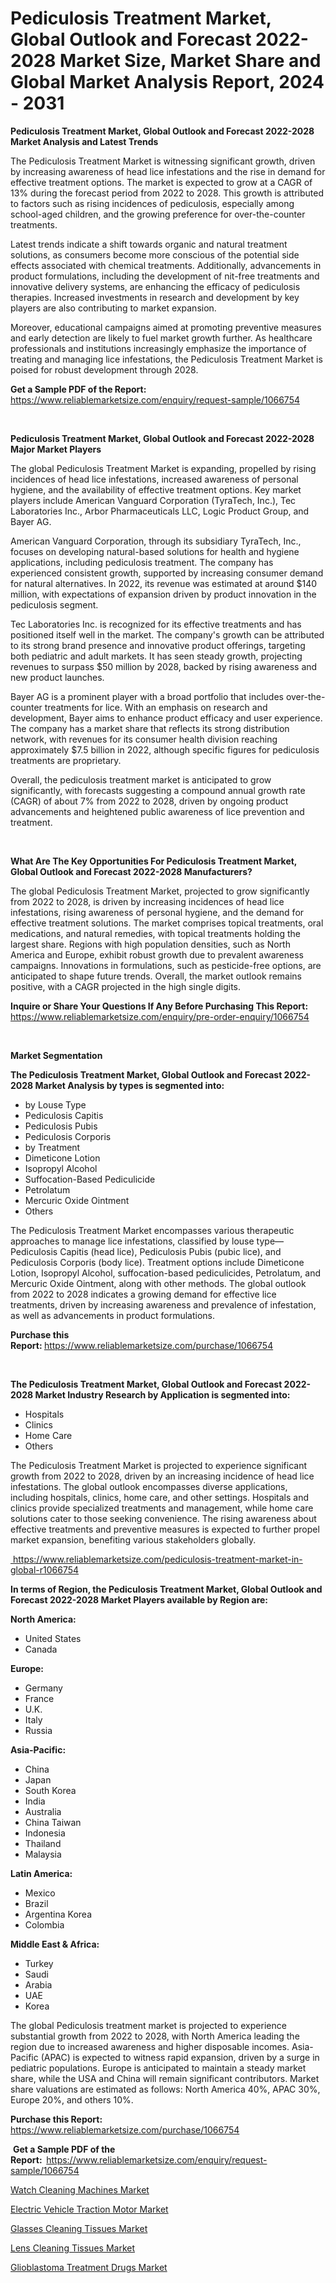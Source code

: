<p><h1>Pediculosis Treatment Market, Global Outlook and Forecast 2022-2028 Market Size, Market Share and Global Market Analysis Report, 2024 - 2031</h1></p><p><strong>Pediculosis Treatment Market, Global Outlook and Forecast 2022-2028 Market Analysis and Latest Trends</strong></p>
<p><p>The Pediculosis Treatment Market is witnessing significant growth, driven by increasing awareness of head lice infestations and the rise in demand for effective treatment options. The market is expected to grow at a CAGR of 13% during the forecast period from 2022 to 2028. This growth is attributed to factors such as rising incidences of pediculosis, especially among school-aged children, and the growing preference for over-the-counter treatments.</p><p>Latest trends indicate a shift towards organic and natural treatment solutions, as consumers become more conscious of the potential side effects associated with chemical treatments. Additionally, advancements in product formulations, including the development of nit-free treatments and innovative delivery systems, are enhancing the efficacy of pediculosis therapies. Increased investments in research and development by key players are also contributing to market expansion.</p><p>Moreover, educational campaigns aimed at promoting preventive measures and early detection are likely to fuel market growth further. As healthcare professionals and institutions increasingly emphasize the importance of treating and managing lice infestations, the Pediculosis Treatment Market is poised for robust development through 2028.</p></p>
<p><strong>Get a Sample PDF of the Report:&nbsp;</strong> <a href="https://www.reliablemarketsize.com/enquiry/request-sample/1066754?utm_campaign=1845&utm_medium=2&utm_source=Github&utm_content=ia&utm_term=04122024&utm_id=pediculosis-treatment-market-global-outlook-and-forecast-2022-2028">https://www.reliablemarketsize.com/enquiry/request-sample/1066754</a></p>
<p>&nbsp;</p>
<p><strong>Pediculosis Treatment Market, Global Outlook and Forecast 2022-2028 Major Market Players</strong></p>
<p><p>The global Pediculosis Treatment Market is expanding, propelled by rising incidences of head lice infestations, increased awareness of personal hygiene, and the availability of effective treatment options. Key market players include American Vanguard Corporation (TyraTech, Inc.), Tec Laboratories Inc., Arbor Pharmaceuticals LLC, Logic Product Group, and Bayer AG.</p><p>American Vanguard Corporation, through its subsidiary TyraTech, Inc., focuses on developing natural-based solutions for health and hygiene applications, including pediculosis treatment. The company has experienced consistent growth, supported by increasing consumer demand for natural alternatives. In 2022, its revenue was estimated at around $140 million, with expectations of expansion driven by product innovation in the pediculosis segment.</p><p>Tec Laboratories Inc. is recognized for its effective treatments and has positioned itself well in the market. The company's growth can be attributed to its strong brand presence and innovative product offerings, targeting both pediatric and adult markets. It has seen steady growth, projecting revenues to surpass $50 million by 2028, backed by rising awareness and new product launches.</p><p>Bayer AG is a prominent player with a broad portfolio that includes over-the-counter treatments for lice. With an emphasis on research and development, Bayer aims to enhance product efficacy and user experience. The company has a market share that reflects its strong distribution network, with revenues for its consumer health division reaching approximately $7.5 billion in 2022, although specific figures for pediculosis treatments are proprietary.</p><p>Overall, the pediculosis treatment market is anticipated to grow significantly, with forecasts suggesting a compound annual growth rate (CAGR) of about 7% from 2022 to 2028, driven by ongoing product advancements and heightened public awareness of lice prevention and treatment.</p></p>
<p>&nbsp;</p>
<p><strong>What Are The Key Opportunities For Pediculosis Treatment Market, Global Outlook and Forecast 2022-2028 Manufacturers?</strong></p>
<p><p>The global Pediculosis Treatment Market, projected to grow significantly from 2022 to 2028, is driven by increasing incidences of head lice infestations, rising awareness of personal hygiene, and the demand for effective treatment solutions. The market comprises topical treatments, oral medications, and natural remedies, with topical treatments holding the largest share. Regions with high population densities, such as North America and Europe, exhibit robust growth due to prevalent awareness campaigns. Innovations in formulations, such as pesticide-free options, are anticipated to shape future trends. Overall, the market outlook remains positive, with a CAGR projected in the high single digits.</p></p>
<p><strong>Inquire or Share Your Questions If Any Before Purchasing This Report:</strong> <a href="https://www.reliablemarketsize.com/enquiry/pre-order-enquiry/1066754?utm_campaign=1845&utm_medium=2&utm_source=Github&utm_content=ia&utm_term=04122024&utm_id=pediculosis-treatment-market-global-outlook-and-forecast-2022-2028">https://www.reliablemarketsize.com/enquiry/pre-order-enquiry/1066754</a></p>
<p>&nbsp;</p>
<p><strong>Market Segmentation</strong></p>
<p><strong>The Pediculosis Treatment Market, Global Outlook and Forecast 2022-2028 Market Analysis by types is segmented into:</strong></p>
<p><ul><li>by Louse Type</li><li>Pediculosis Capitis</li><li>Pediculosis Pubis</li><li>Pediculosis Corporis</li><li>by Treatment</li><li>Dimeticone Lotion</li><li>Isopropyl Alcohol</li><li>Suffocation-Based Pediculicide</li><li>Petrolatum</li><li>Mercuric Oxide Ointment</li><li>Others</li></ul></p>
<p><p>The Pediculosis Treatment Market encompasses various therapeutic approaches to manage lice infestations, classified by louse type—Pediculosis Capitis (head lice), Pediculosis Pubis (pubic lice), and Pediculosis Corporis (body lice). Treatment options include Dimeticone Lotion, Isopropyl Alcohol, suffocation-based pediculicides, Petrolatum, and Mercuric Oxide Ointment, along with other methods. The global outlook from 2022 to 2028 indicates a growing demand for effective lice treatments, driven by increasing awareness and prevalence of infestation, as well as advancements in product formulations.</p></p>
<p><strong>Purchase this Report:&nbsp;</strong><a href="https://www.reliablemarketsize.com/purchase/1066754?utm_campaign=1845&utm_medium=2&utm_source=Github&utm_content=ia&utm_term=04122024&utm_id=pediculosis-treatment-market-global-outlook-and-forecast-2022-2028">https://www.reliablemarketsize.com/purchase/1066754</a></p>
<p>&nbsp;</p>
<p><strong>The Pediculosis Treatment Market, Global Outlook and Forecast 2022-2028 Market Industry Research by Application is segmented into:</strong></p>
<p><ul><li>Hospitals</li><li>Clinics</li><li>Home Care</li><li>Others</li></ul></p>
<p><p>The Pediculosis Treatment Market is projected to experience significant growth from 2022 to 2028, driven by an increasing incidence of head lice infestations. The global outlook encompasses diverse applications, including hospitals, clinics, home care, and other settings. Hospitals and clinics provide specialized treatments and management, while home care solutions cater to those seeking convenience. The rising awareness about effective treatments and preventive measures is expected to further propel market expansion, benefiting various stakeholders globally.</p></p>
<p><a href="https://www.reliablemarketsize.com/pediculosis-treatment-market-in-global-r1066754?utm_campaign=1845&utm_medium=2&utm_source=Github&utm_content=ia&utm_term=04122024&utm_id=pediculosis-treatment-market-global-outlook-and-forecast-2022-2028">&nbsp;https://www.reliablemarketsize.com/pediculosis-treatment-market-in-global-r1066754</a></p>
<p><strong>In terms of Region, the Pediculosis Treatment Market, Global Outlook and Forecast 2022-2028 Market Players available by Region are:</strong></p>
<p>
    <p> <strong> North America: </strong>
        <ul>
            <li>United States</li>
            <li>Canada</li>
        </ul>
        </p> 
    <p> <strong> Europe: </strong>
        <ul>
            <li>Germany</li>
            <li>France</li>
            <li>U.K.</li>
            <li>Italy</li>
            <li>Russia</li>
        </ul>
        </p> 
    <p> <strong> Asia-Pacific: </strong>
        <ul>
            <li>China</li>
            <li>Japan</li>
            <li>South Korea</li>
            <li>India</li>
            <li>Australia</li>
            <li>China Taiwan</li>
            <li>Indonesia</li>
            <li>Thailand</li>
            <li>Malaysia</li>
        </ul>
        </p> 
    <p> <strong> Latin America: </strong>
        <ul>
            <li>Mexico</li>
            <li>Brazil</li>
            <li>Argentina Korea</li>
            <li>Colombia</li>
        </ul>
        </p> 
    <p> <strong> Middle East & Africa: </strong>
        <ul>
            <li>Turkey</li>
            <li>Saudi</li>
            <li>Arabia</li>
            <li>UAE</li>
            <li>Korea</li>
        </ul>
    </p>
    </p>
<p><p>The global Pediculosis treatment market is projected to experience substantial growth from 2022 to 2028, with North America leading the region due to increased awareness and higher disposable incomes. Asia-Pacific (APAC) is expected to witness rapid expansion, driven by a surge in pediatric populations. Europe is anticipated to maintain a steady market share, while the USA and China will remain significant contributors. Market share valuations are estimated as follows: North America 40%, APAC 30%, Europe 20%, and others 10%.</p></p>
<p><strong>Purchase this Report: </strong><a href="https://www.reliablemarketsize.com/purchase/1066754?utm_campaign=1845&utm_medium=2&utm_source=Github&utm_content=ia&utm_term=04122024&utm_id=pediculosis-treatment-market-global-outlook-and-forecast-2022-2028">https://www.reliablemarketsize.com/purchase/1066754</a></p>
<p>&nbsp;<strong>Get a Sample PDF of the Report:&nbsp;&nbsp;</strong><a href="https://www.reliablemarketsize.com/enquiry/request-sample/1066754?utm_campaign=1845&utm_medium=2&utm_source=Github&utm_content=ia&utm_term=04122024&utm_id=pediculosis-treatment-market-global-outlook-and-forecast-2022-2028">https://www.reliablemarketsize.com/enquiry/request-sample/1066754</a></p>
<p><strong></strong></p>
<p><p><a href="https://www.linkedin.com/pulse/projected-growth-watch-cleaning-machines-market-from-2031-gs3je?utm_campaign=1845&utm_medium=2&utm_source=Github&utm_content=ia&utm_term=04122024&utm_id=pediculosis-treatment-market-global-outlook-and-forecast-2022-2028">Watch Cleaning Machines Market</a></p><p><a href="https://issuu.com/reportprime-2/docs/electric-vehicle-traction-motor-market-size-2030.p?utm_campaign=1845&utm_medium=2&utm_source=Github&utm_content=ia&utm_term=04122024&utm_id=pediculosis-treatment-market-global-outlook-and-forecast-2022-2028">Electric Vehicle Traction Motor Market</a></p><p><a href="https://www.linkedin.com/pulse/glasses-cleaning-tissues-market-size-share-analysis-growth-9viuf?utm_campaign=1845&utm_medium=2&utm_source=Github&utm_content=ia&utm_term=04122024&utm_id=pediculosis-treatment-market-global-outlook-and-forecast-2022-2028">Glasses Cleaning Tissues Market</a></p><p><a href="https://www.linkedin.com/pulse/lens-cleaning-tissues-market-overview-global-trends-future-prospects-axp3f?utm_campaign=1845&utm_medium=2&utm_source=Github&utm_content=ia&utm_term=04122024&utm_id=pediculosis-treatment-market-global-outlook-and-forecast-2022-2028">Lens Cleaning Tissues Market</a></p><p><a href="https://issuu.com/reportprime-2/docs/glioblastoma-treatment-drugs-market-size-2030.pptx?utm_campaign=1845&utm_medium=2&utm_source=Github&utm_content=ia&utm_term=04122024&utm_id=pediculosis-treatment-market-global-outlook-and-forecast-2022-2028">Glioblastoma Treatment Drugs Market</a></p></p>